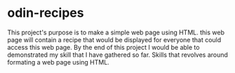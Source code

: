 # odin-recipes

This project's purpose is to make a simple web page using HTML. this web page will contain a recipe that would be displayed for everyone that could access this web page. By the end of this project I would be able to demonstrated my skill that I have gathered so far. Skills that revolves around formating a web page using HTML.